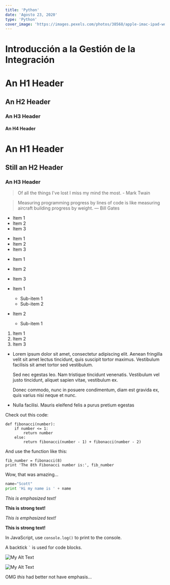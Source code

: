 ```yaml
---
title: 'Python'
date: 'Agosto 23, 2020'
type: 'Python'
cover_image: 'https://images.pexels.com/photos/38568/apple-imac-ipad-workplace-38568.jpeg'
---
```


# Introducción a la Gestión de la Integración

# An H1 Header
## An H2 Header
### An H3 Header
#### An H4 Header

# An H1 Header #
## Still an H2 Header ####
### An H3 Header

> Of all the things I've lost 
> I miss my mind the most. - Mark Twain

> Measuring programming progress by lines of code is like measuring aircraft building progress by weight. — Bill Gates

* Item 1
* Item 2
* Item 3

+ Item 1
+ Item 2
+ Item 3

- Item 1
- Item 2
- Item 3

- Item 1
  - Sub-item 1
  - Sub-item 2
- Item 2
  - Sub-item 1

1. Item 1
2. Item 2
3. Item 3

* Lorem ipsum dolor sit amet, consectetur adipiscing elit. Aenean fringilla velit sit amet lectus tincidunt, quis suscipit tortor maximus. Vestibulum facilisis sit amet tortor sed vestibulum.

  Sed nec egestas leo. Nam tristique tincidunt venenatis. Vestibulum vel justo tincidunt, aliquet sapien vitae, vestibulum ex.

  Donec commodo, nunc in posuere condimentum, diam est gravida ex, quis varius nisi neque et nunc.
* Nulla facilisi. Mauris eleifend felis a purus pretium egestas

Check out this code:

    def fibonacci(number):
        if number <= 1:
            return number
        else:
            return fibonacci(number - 1) + fibonacci(number - 2)

And use the function like this:

    fib_number = fibonacci(8)
    print 'The 8th Fibonacci number is:', fib_number

Wow, that was amazing...

```python
name="Scott"
print 'Hi my name is ' + name
```

_This is emphasized text!_

__This is strong text!__

*This is emphasized text!*

**This is strong text!**

In JavaScript, use `console.log()` to print to the console.


A backtick `` ` `` is used for code blocks.

![My Alt Text](/path/to/my/pic.jpg "My Optional Title Text")

![My Alt Text][id]

[id]: /path/to/my/pic.jpg  "My Optional Title Text"

OMG _this_ had better not have emphasis...
